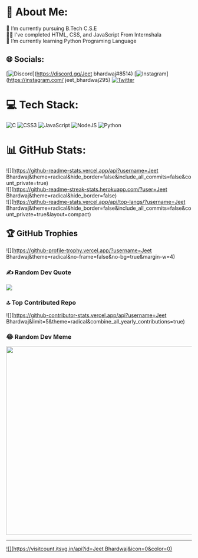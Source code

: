 # 💫 About Me:
🔭 I’m currently pursuing B.Tech C.S.E<br>👨‍💻 I've completed HTML, CSS, and JavaScript From Internshala<br>🌱 I’m currently learning Python Programing Language


## 🌐 Socials:
[![Discord](https://img.shields.io/badge/Discord-%237289DA.svg?logo=discord&logoColor=white)](https://discord.gg/Jeet bhardwaj#8514) [![Instagram](https://img.shields.io/badge/Instagram-%23E4405F.svg?logo=Instagram&logoColor=white)](https://instagram.com/ jeet_bhardwaj295) [![Twitter](https://img.shields.io/badge/Twitter-%231DA1F2.svg?logo=Twitter&logoColor=white)](https://twitter.com/@JeetBhardwaJ_21) 

# 💻 Tech Stack:
![C](https://img.shields.io/badge/c-%2300599C.svg?style=for-the-badge&logo=c&logoColor=white) ![CSS3](https://img.shields.io/badge/css3-%231572B6.svg?style=for-the-badge&logo=css3&logoColor=white) ![JavaScript](https://img.shields.io/badge/javascript-%23323330.svg?style=for-the-badge&logo=javascript&logoColor=%23F7DF1E) ![NodeJS](https://img.shields.io/badge/node.js-6DA55F?style=for-the-badge&logo=node.js&logoColor=white) ![Python](https://img.shields.io/badge/python-3670A0?style=for-the-badge&logo=python&logoColor=ffdd54)
# 📊 GitHub Stats:
![](https://github-readme-stats.vercel.app/api?username=Jeet Bhardwaj&theme=radical&hide_border=false&include_all_commits=false&count_private=true)<br/>
![](https://github-readme-streak-stats.herokuapp.com/?user=Jeet Bhardwaj&theme=radical&hide_border=false)<br/>
![](https://github-readme-stats.vercel.app/api/top-langs/?username=Jeet Bhardwaj&theme=radical&hide_border=false&include_all_commits=false&count_private=true&layout=compact)

## 🏆 GitHub Trophies
![](https://github-profile-trophy.vercel.app/?username=Jeet Bhardwaj&theme=radical&no-frame=false&no-bg=true&margin-w=4)

### ✍️ Random Dev Quote
![](https://quotes-github-readme.vercel.app/api?type=horizontal&theme=radical)

### 🔝 Top Contributed Repo
![](https://github-contributor-stats.vercel.app/api?username=Jeet Bhardwaj&limit=5&theme=radical&combine_all_yearly_contributions=true)

### 😂 Random Dev Meme
<img src="https://rm.up.railway.app/" width="512px"/>

---
[![](https://visitcount.itsvg.in/api?id=Jeet Bhardwaj&icon=0&color=0)](https://visitcount.itsvg.in)

<!-- Proudly created with GPRM ( https://gprm.itsvg.in ) -->
